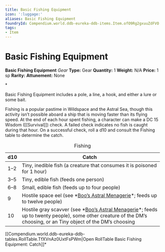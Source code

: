 ```yaml
---
title: Basic Fishing Equipment
icon: ':luggage:'
aliases: Basic Fishing Equipment
foundryId: Compendium.world.ddb-eureka-ddb-items.Item.ofO9Rg2gxuuZdFVO
tags:
- Item
---
```


# Basic Fishing Equipment

**Basic Fishing Equipment**
_Gear_
**Type:** Gear
**Quantity:** 1
**Weight:** N/A
**Price:** 1 sp
**Rarity:** 
**Attunement:** None

*<p>Basic Fishing Equipment includes a pole, a line, a hook, and either a lure or some bait.

Fishing is a popular pastime in Wildspace and the Astral Sea, though this activity isn’t possible aboard a ship that is moving faster than its flying speed. At the end of each hour spent fishing, a character can make a DC 15 Wisdom ([[Survival]]) check. A failed check indicates no fish is caught during that hour. On a successful check, roll a d10 and consult the Fishing table to determine the catch.</p>
<table class="compendium-left-aligned-table"><caption id="Fishing">Fishing</caption>
<thead>
<tr>
<th>d10</th>
<th>Catch</th>
</tr>
</thead>
<tbody>
<tr>
<td>1–2</td>
<td>Tiny, inedible fish (a creature that consumes it is poisoned for 1 hour)</td>
</tr>
<tr>
<td>3–5</td>
<td>Tiny, edible fish (feeds one person)</td>
</tr>
<tr>
<td>6–8</td>
<td>Small, edible fish (feeds up to four people)</td>
</tr>
<tr>
<td>9</td>
<td>Hostile space eel (see *<a href="https://www.dndbeyond.com/sources/sais/bam">Boo’s Astral Menagerie</a>*; feeds up to twelve people)</td>
</tr>
<tr>
<td>10</td>
<td>Hostile gray scavver (see *<a href="https://www.dndbeyond.com/sources/sais/bam">Boo’s Astral Menagerie</a>*; feeds up to twenty people), some other creature of the DM’s choosing, or an Tiny object of the DM’s choosing</td>
</tr>
</tbody>
</table><div id="table-link">[[Compendium.world.ddb-eureka-ddb-tables.RollTable.TfXVnAz0UxtFsPWm|Open RollTable Basic Fishing Equipment: Catch]]*